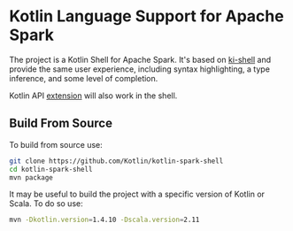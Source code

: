 # Kotlin Language Support for Apache Spark

The project is a Kotlin Shell for Apache Spark.
It's based on [ki-shell](https://github.com/Kotlin/kotlin-interactive-shell)
and provide the same user experience, including syntax highlighting, a type inference,
and some level of completion.

Kotlin API [extension](https://github.com/JetBrains/kotlin-spark-api) will also work
in the shell.

## Build From Source

To build from source use:
```bash
git clone https://github.com/Kotlin/kotlin-spark-shell
cd kotlin-spark-shell
mvn package
```
It may be useful to build the project with a specific version of Kotlin or Scala. 
To do so use:
```bash
mvn -Dkotlin.version=1.4.10 -Dscala.version=2.11
```

